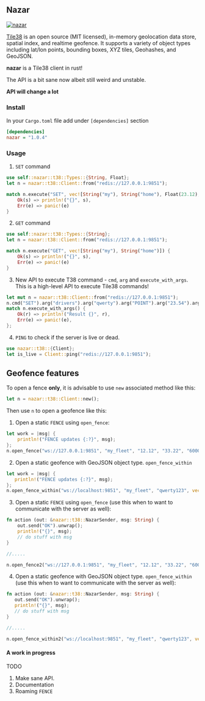 ## Nazar

[![nazar](https://img.shields.io/crates/v/nazar.svg)](https://crates.io/crates/nazar)

[Tile38](http://tile38.com) is an open source (MIT licensed), in-memory geolocation data store, spatial index, 
and realtime geofence. It supports a variety of object types including lat/lon points, bounding boxes, XYZ tiles, 
Geohashes, and GeoJSON.

**nazar** is a Tile38 client in rust!

The API is a bit sane now albeit still weird and unstable. 

**API will change a lot**


### Install

In your `Cargo.toml` file add under `[dependencies]` section


```ini
[dependencies]
nazar = "1.0.4"
```

### Usage 


1) `SET` command

```rust
use self::nazar::t38::Types::{String, Float};
let n = nazar::t38::Client::from("redis://127.0.0.1:9851");

match n.execute("SET", vec![String("my"), String("home"), Float(23.12), Float(45.343)]) {
    Ok(s) => println!("{}", s),
    Err(e) => panic!(e)
}

```

2) `GET` command

```rust
use self::nazar::t38::Types::{String};
let n = nazar::t38::Client::from("redis://127.0.0.1:9851");

match n.execute("GET", vec![String("my"), String("home")]) {
    Ok(s) => println!("{}", s),
    Err(e) => panic!(e)
}
```

3) New API to execute T38 command - `cmd`, `arg` and `execute_with_args`. 
This is a high-level API to execute Tile38 commands!

```rust
let mut n = nazar::t38::Client::from("redis://127.0.0.1:9851");
n.cmd("SET").arg("drivers").arg("qwerty").arg("POINT").arg("23.54").arg("32.74");
match n.execute_with_args() {
    Ok(r) => println!("Result {}", r),
    Err(e) => panic!(e),
};
```

4) `PING` to check if the server is live or dead.
```rust
use nazar::t38::{Client};
let is_live = Client::ping("redis://127.0.0.1:9851");
```

## Geofence features

To open a fence **only**, it is advisable to use `new` associated method like this:
 
```rust
let n = nazar::t38::Client::new();
```

Then use `n` to open a geofence like this:

1) Open a static `FENCE` using `open_fence`:

```rust
let work = |msg| {
    println!("FENCE updates {:?}", msg);
};
n.open_fence("ws://127.0.0.1:9851", "my_fleet", "12.12", "33.22", "6000", work);
```

2) Open a static geofence with GeoJSON object type. `open_fence_within`
 
 ```rust
let work = |msg| {
    println!("FENCE updates {:?}", msg);
};
n.open_fence_within("ws://localhost:9851", "my_fleet", "qwerty123", vec![vec![12.32, 23.4], vec![22.32, 33.4], vec![42.32, 23.5], vec![12.32, 23.4]], work)
```


3) Open a static `FENCE` using `open_fence` (use this when to want to communicate with the server as well):

```rust
fn action (out: &nazar::t38::NazarSender, msg: String) {
    out.send("OK").unwrap();
    println!("{}", msg);
    // do stuff with msg
}

//.....

n.open_fence2("ws://127.0.0.1:9851", "my_fleet", "12.12", "33.22", "6000", action);
```

4) Open a static geofence with GeoJSON object type. `open_fence_within` (use this when to want to communicate with the server as well):
 
 ```rust
fn action (out: &nazar::t38::NazarSender, msg: String) {
    out.send("OK").unwrap();
    println!("{}", msg);
    // do stuff with msg
}

//.....

n.open_fence_within2("ws://localhost:9851", "my_fleet", "qwerty123", vec![vec![12.32, 23.4], vec![22.32, 33.4], vec![42.32, 23.5], vec![12.32, 23.4]], action);
```


####  A work in progress

TODO

1) Make sane API.
1) Documentation
2) Roaming `FENCE` 
